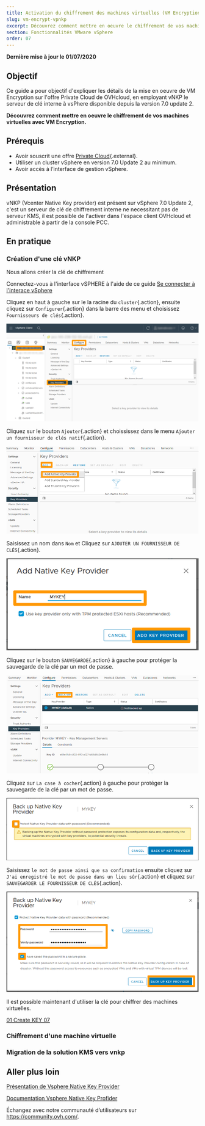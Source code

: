 ```yaml
---
title: Activation du chiffrement des machines virtuelles (VM Encryption) avec vnkp
slug: vm-encrypt-vpnkp
excerpt: Découvrez comment mettre en oeuvre le chiffrement de vos machines virtuelles avec vnkp (Vsphere Native Key Provider)
section: Fonctionnalités VMware vSphere
order: 07
---
```


**Dernière mise à jour le 01/07/2020**

## Objectif

Ce guide a pour objectif d'expliquer les détails de la mise en oeuvre de VM Encryption sur l'offre Private Cloud de OVHcloud, en employant vNKP le serveur de clé interne à vsPhere disponible depuis la version 7.0 update 2.


**Découvrez comment mettre en oeuvre le chiffrement de vos machines virtuelles avec VM Encryption.**

## Prérequis

- Avoir souscrit une offre [Private Cloud](https://www.ovh.com/fr/private-cloud/){.external}.
- Utiliser un cluster vSphere en version 7.0 Update 2 au minimum. 
- Avoir accès à l’interface de gestion vSphere.


## Présentation

vNKP (Vcenter Native Key provider) est présent sur vSphere 7.0 Update 2, c'est un serveur de clé de chiffrement interne ne necessitant pas de serveur KMS, il est possible de l'activer dans l'espace client OVHcloud et administrable à partir de la console PCC.



## En pratique


<!--- Partie à écrire dès que la fonctionnalité sera présente

### Autorisation de la fonctionnalité au travers de l'espace client OVHcloud

-->

### Création d'une clé vNKP

Nous allons créer la clé de chiffrement

Connectez-vous à l'interface vSPHERE à l'aide de ce guide [Se connecter à l'interace vSphere](https://docs.ovh.com/fr/private-cloud/connexion-interface-vsphere/)

Cliquez en haut à gauche sur le la racine du `cluster`{.action}, ensuite cliquez sur `Configurer`{.action} dans la barre des menu et choisissez `Fournisseurs de clés`{.action}.

![01 Create KEY 01](images/01-create-key01.png)

Cliquez sur le bouton `Ajouter`{.action} et choississez dans le menu `Ajouter un fournisseur de clés natif`{.action}.

![01 Create KEY 02](images/01-create-key02.png)

Saisissez un nom dans `Nom` et  Cliquez sur `AJOUTER UN FOURNISSEUR DE CLÉS`{.action}.

![01 Create KEY 03](images/01-create-key03.png)

Cliquez sur le bouton `SAUVEGARDE`{.action} à gauche pour protéger la sauvegarde de la clé par un mot de passe.

![01 Create KEY 04](images/01-create-key04.png)

Cliquez sur `La case à cocher`{.action} à gauche pour protéger la sauvegarde de la clé par un mot de passe.

![01 Create KEY 05](images/01-create-key05.png)

Saisissez `le mot de passe ainsi que sa confirmation` ensuite cliquez sur `J'ai enregistré le mot de passe dans un lieu sûr`{.action} et cliquez sur `SAUVEGARDER LE FOURNISSEUR DE CLÉS`{.action}.

![01 Create KEY 06](images/01-create-key06.png)

Il est possible maintenant d'utiliser la clé pour chiffrer des machines virtuelles.

[01 Create KEY 07](images/01-create-key07.png)






### Chiffrement d'une machine virtuelle




### Migration de la solution KMS vers vnkp


## Aller plus loin

[Présentation de Vsphere Native Key Provider](https://core.vmware.com/native-key-provider)

[Documentation Vsphere Native Key Profider](https://docs.vmware.com/en/VMware-vSphere/7.0/com.vmware.vsphere.security.doc/GUID-54B9FBA2-FDB1-400B-A6AE-81BF3AC9DF97.html)

Échangez avec notre communauté d’utilisateurs sur <https://community.ovh.com/>.
